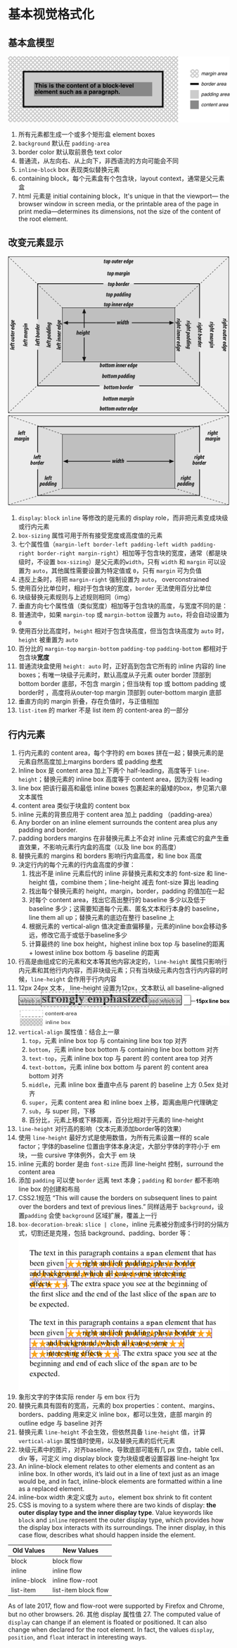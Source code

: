 # 基本视觉格式化

## 基本盒模型
![](1.png)
1. 所有元素都生成一个或多个矩形盒 element boxes
2. `background` 默认在 `padding-area`
3. border color 默认取前景色 text color
4. 普通流，从左向右、从上向下，非西语流的方向可能会不同
5. `inline-block` box 表现类似替换元素
6. containing block，每个元素盒有个包含块，layout context，通常是父元素盒
7. html 元素是 initial containing block，It's unique in that the viewport—
the browser window in screen media, or the printable area of the page in print media—determines its dimensions, not the size of the content of the root element.

## 改变元素显示
![](2.png)
![](3.png)
1. `display`: `block` `inline` 等修改的是元素的 display role，而非把元素变成块级或行内元素
2. `box-sizing` 属性可用于所有接受宽度或高度值的元素
3. 七个属性值（`margin-left border-left padding-left width padding-right border-right margin-right`）相加等于包含块的宽度，通常（都是块级时，不设置 `box-sizing`）是父元素的`width`，只有 `width` 和 `margin` 可以设置为 `auto`，其他属性需要设置为特定值或 `0`，只有 `margin` 可为负值
4. 违反上条时，将把 `margin-right` 强制设置为 `auto`， overconstrained
5. 使用百分比单位时，相对于包含块的宽度，`border` 无法使用百分比单位
6. 块级替换元素规则与上述规则相同（img）
7. 垂直方向七个属性值（类似宽度）相加等于包含块的高度，与宽度不同的是：
8. 普通流中，如果 `margin-top` 或 `margin-bottom` 设置为 `auto`，将会自动设置为 `0`
9. 使用百分比高度时，`height` 相对于包含块高度，但当包含块高度为 `auto` 时，`height` 被重置为 `auto`
10. 百分比的 `margin-top` `margin-bottom` `padding-top` `padding-bottom` 都相对于包含块**宽度**
11. 普通流块盒使用 `height: auto` 时，正好高到包含它所有的 inline 内容的 line boxes；有唯一块级子元素时，默认高度从子元素 outer border 顶部到 bottom border 底部，不包含 margin；但当块有 top 或 bottom padding 或border时 ，高度将从outer-top margin 顶部到 outer-bottom margin 底部
12. 垂直方向的 margin 折叠，存在负值时，与正值相加
13. `list-item` 的 marker 不是 list item 的 content-area 的一部分

## 行内元素

1. 行内元素的 content area，每个字符的 em boxes 拼在一起；替换元素的是元素自然高度加上margins borders 或 padding [参考](https://iamvdo.me/en/blog/css-font-metrics-line-height-and-vertical-align
)
2. Inline box 是 content area 加上下两个 half-leading，高度等于 `line-height`；替换元素的 inline box 高度等于 content area，因为没有 leading
3. line box 把该行最高和最低 inline boxes 包裹起来的最矮的box，参见第六章文本属性
4. content area 类似于块盒的 content box
5. inline 元素的背景应用于 content area 加上 padding （padding-area）
6. Any border on an inline element surrounds the content area plus any padding and border.
7. padding borders margins 在非替换元素上不会对 inline 元素或它的盒产生垂直效果，不影响元素行内盒的高度（以及 line box 的高度）
8. 替换元素的 margins 和 borders 影响行内盒高度，和 line box 高度
9.  决定行内的每个元素的行内盒高度的步骤：
    1. 找出不是 inline 元素后代的 inline 非替换元素和文本的 font-size 和 line-height 值，combine them；line-height 减去 font-size 算出 leading
    2. 找出每个替换元素的 height，margin，border，padding 的值加在一起
    3. 对每个 content area，找出它高出整行的 baseline 多少以及低于 baseline 多少；这需要知道每个元素、匿名文本和行本身的 baseline，line them all up；替换元素的底边在整行 baseline 上
    4. 根据元素的 vertical-align 值决定垂直偏移量，元素的inline box会移动多远，修改它高于或低于baseline多少
    5. 计算最终的 line box height，highest inline box top 与 baseline的距离 + lowest inline box bottom 与 baseline 的距离
10. 行高是由组成它的元素和文本等其他内容决定的，`line-height` 属性只影响行内元素和其他行内内容，而非块级元素；只有当块级元素内包含行内内容的时候，`line-height` 会作用于行内内容
11. 12px 24px 文本， line-height 设置为12px，文本默认 all baseline-aligned
![](4.png)
12. `vertical-align` 属性值：结合上一章
    1. `top`，元素 inline box top 与 containing line box top 对齐
    2. `bottom`，元素 inline box bottom 与 containing line box bottom 对齐
    3. `text-top`，元素 inline box top 与 parent 的 content area top 对齐
    4. `text-bottom`，元素 inline box bottom 与 parent 的 content area bottom 对齐
    5. `middle`，元素 inline box 垂直中点与 parent 的 baseline 上方 0.5ex 处对齐
    6. `super`，元素 content area 和 inline boex 上移，距离由用户代理确定
    7. `sub`，与 super 同，下移
    8. 百分比，元素上移或下移距离，百分比相对于元素的 line-height
13. `line-height` 对行高的影响（文本元素添加border等的效果）
14. 使用 `line-height` 最好方式是使用数值，为所有元素设置一样的 scale factor；字体的baseline 位置由字体本身决定，大部分字体的字符小于 em 块，一些 cursive 字体例外，会大于 em 块
15. inline 元素的 border 是由 `font-size` 而非 line-height 控制，surround the content area
16. 添加 `padding` 可以使 `border` 远离 text 本身；`padding` 和 `border` 都不影响 line box 的创建和布局
17. CSS2.1规范 “This will cause the borders on subsequent lines to paint over the borders and text of previous lines.” 同样适用于 `background`，设置`padding` 会使 `background` 区域扩展，覆盖上一行
18. `box-decoration-break`: `slice | clone`，inline 元素被分割成多行时的分隔方式，切割还是克隆，包括 background、padding、border 等：
![](5.png)
19. 象形文字的字体实际 render 与 em box 行为
20. 替换元素具有固有的宽高，元素的 box properties：content、margins、borders、padding 用来定义 inline box，都可以生效，底部 margin 的 outline edge 与 baseline 对齐
21. 替换元素 `line-height` 不会生效，但依然具备 `line-height` 值，计算 `vertical-align` 属性值时使用，以及替换元素的后代元素
22. 块级元素中的图片，对齐baseline，导致底部可能有几 px 空白，table cell、div 等，可定义 img display block 变为块级或者设置容器 line-height 1px
23. An inline-block element relates to other elements and content as an inline box. In other words, it’s laid out in a line of text just as an image would be, and in fact, inline-block elements are formatted within a line as a replaced element.
24. inline-box width 未定义或为 `auto`，element box shrink to fit content
25. CSS is moving to a system where there are two kinds of display: **the outer display type and the inner display type**. Value keywords like `block` and `inline` represent the outer display type, which provides how the display box interacts with its surroundings. The inner display, in this case flow, describes what should happen inside the element.

| Old Values | New Values |
------|------------
block | block flow 
inline | inline flow
inline-block | inline flow-root
list-item | list-item block flow
As of late 2017, flow and flow-root were supported by Firefox and Chrome, but no other browsers.
26. 其他 display 属性值
27. The computed value of `display` can change if an element is floated or positioned. It can also change when declared for the root element. In fact, the values `display`, `position`, and `float` interact in interesting ways.
























